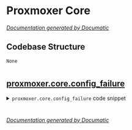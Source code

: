 # Proxmoxer Core

[_Documentation generated by Documatic_](https://www.documatic.com)

<!---Documatic-section-Codebase Structure-start--->
## Codebase Structure

<!---Documatic-block-system_architecture-start--->
```mermaid
None
```
<!---Documatic-block-system_architecture-end--->

# #
<!---Documatic-section-Codebase Structure-end--->

<!---Documatic-section-proxmoxer.core.config_failure-start--->
## [proxmoxer.core.config_failure](3-proxmoxer_core.md#proxmoxer.core.config_failure)

<!---Documatic-section-config_failure-start--->
<!---Documatic-block-proxmoxer.core.config_failure-start--->
<details>
	<summary><code>proxmoxer.core.config_failure</code> code snippet</summary>

```python
def config_failure(message, *args):
    raise NotImplementedError(message.format(*args))
```
</details>
<!---Documatic-block-proxmoxer.core.config_failure-end--->
<!---Documatic-section-config_failure-end--->

# #
<!---Documatic-section-proxmoxer.core.config_failure-end--->

[_Documentation generated by Documatic_](https://www.documatic.com)
